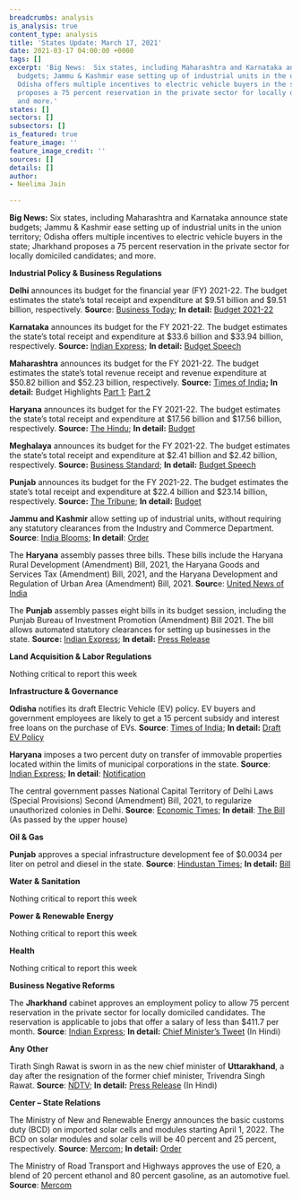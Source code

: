 ```yaml
---
breadcrumbs: analysis
is_analysis: true
content_type: analysis
title: 'States Update: March 17, 2021'
date: 2021-03-17 04:00:00 +0000
tags: []
excerpt: 'Big News:  Six states, including Maharashtra and Karnataka announce state
  budgets; Jammu & Kashmir ease setting up of industrial units in the union territory;
  Odisha offers multiple incentives to electric vehicle buyers in the state; Jharkhand
  proposes a 75 percent reservation in the private sector for locally domiciled candidates;
  and more.'
states: []
sectors: []
subsectors: []
is_featured: true
feature_image: ''
feature_image_credit: ''
sources: []
details: []
author:
- Neelima Jain

---
```

**Big News:** Six states, including Maharashtra and Karnataka announce state budgets; Jammu & Kashmir ease setting up of industrial units in the union territory; Odisha offers multiple incentives to electric vehicle buyers in the state; Jharkhand proposes a 75 percent reservation in the private sector for locally domiciled candidates; and more.

**Industrial Policy & Business Regulations**

**Delhi** announces its budget for the financial year (FY) 2021-22. The budget estimates the state’s total receipt and expenditure at $9.51 billion and $9.51 billion, respectively. **Sourc**e: [Business Today](https://www.businesstoday.in/current/economy-politics/delhi-budget-2021rs-9934-cr-for-health-sector-rs-16377-crore-for-education/story/433383.html); **In detail:** [Budget 2021-22](https://finance.delhigovt.nic.in/sites/default/files/All-PDF/Budget%20at%20a%20Glance%202021-22.pdf)

**Karnataka** announces its budget for the FY 2021-22. The budget estimates the state’s total receipt and expenditure at $33.6 billion and $33.94 billion, respectively. **Source:** [Indian Express](https://indianexpress.com/article/cities/bangalore/karnataka-budget-bengaluru-gets-rs-7795-crore-for-development-7219752/); **In detail:** [Budget Speech](https://finance.karnataka.gov.in/storage/pdf-files/01-Budget%20Speech%20(English)%20Final.pdf)

**Maharashtra** announces its budget for the FY 2021-22. The budget estimates the state’s total revenue receipt and revenue expenditure at $50.82 billion and $52.23 billion, respectively. **Source:** [Times of India](https://timesofindia.indiatimes.com/city/mumbai/maharashtra-budget-concession-in-stamp-duty-for-women-increased-tax-on-liquor/articleshow/81393806.cms)**; In detail:** Budget Highlights [Part 1](https://finance.maharashtra.gov.in/Sitemap/finance/pdf/Part-I%20(Highlight)%20(English)%20%208%20March%202021.pdf); [Part 2](https://finance.maharashtra.gov.in/Sitemap/finance/pdf/Part-II%20(Highlight)%20(English)%208%20March%202021.pdf)

**Haryana** announces its budget for the FY 2021-22. The budget estimates the state’s total receipt and expenditure at $17.56 billion and $17.56 billion, respectively. **Source:** [The Hindu](https://www.thehindu.com/news/national/other-states/haryana-budget-focuses-on-health-and-agriculture/article34056259.ece); **In detail:** [Budget](http://web1.hry.nic.in/budget/Bgfinal.pdf)

**Meghalaya** announces its budget for the FY 2021-22. The budget estimates the state’s total receipt and expenditure at $2.41 billion and $2.42 billion, respectively. **Source:** [Business Standard](https://www.business-standard.com/article/economy-policy/meghalaya-cm-conrad-sangma-presents-tax-free-deficit-budget-121031001224_1.html); **In detail:** [Budget Speech](http://megfinance.gov.in/budget_documents/2021-2022/others/budget_speech.pdf)

**Punjab** announces its budget for the FY 2021-22. The budget estimates the state’s total receipt and expenditure at $22.4 billion and $23.14 billion, respectively. **Source:** [The Tribune](https://www.tribuneindia.com/news/punjab/punjab-budget-live-sixth-pay-commission-for-employees-to-be-implemented-from-july-1-says-fm-manpreet-badal-222297); **In detail:** [Budget](http://www.diprpunjab.gov.in/sites/default/files/Budget%20At%20A%20Glance%20FY%202021-22_compressed.pdf)

**Jammu and Kashmir** allow setting up of industrial units, without requiring any statutory clearances from the Industry and Commerce Department. **Source**: [India Blooms](https://www.indiablooms.com/finance-details/13499/govt-eases-norms-for-setting-up-industrial-units-in-jammu-and-kashmir.html); **In detail**: [Order](http://jkindustriescommerce.nic.in/Orders%202021/50%20IND%20OF%202021.pdf)

The **Haryana** assembly passes three bills. These bills include the Haryana Rural Development (Amendment) Bill, 2021, the Haryana Goods and Services Tax (Amendment) Bill, 2021, and the Haryana Development and Regulation of Urban Area (Amendment) Bill, 2021. **Sourc**e: [United News of India](http://www.uniindia.com/haryana-assembly-passes-three-bills/north/news/2340137.html)

The **Punjab** assembly passes eight bills in its budget session, including the Punjab Bureau of Investment Promotion (Amendment) Bill 2021. The bill allows automated statutory clearances for setting up businesses in the state. **Source:** [Indian Express](https://indianexpress.com/article/cities/chandigarh/on-last-day-punjab-house-clears-11-bills-aap-members-tear-copies-walk-out-7222800/); **In detail:** [Press Release](http://diprpunjab.gov.in/?q=content/eight-key-bills-approved-house-during-budget-session-punjab-vidhan-sabha)

**Land Acquisition & Labor Regulations**

Nothing critical to report this week

**Infrastructure & Governance**

**Odisha** notifies its draft Electric Vehicle (EV) policy. EV buyers and government employees are likely to get a 15 percent subsidy and interest free loans on the purchase of EVs. **Source**: [Times of India](https://timesofindia.indiatimes.com/city/bhubaneswar/govt-may-offer-incentives-to-lure-people-to-buy-electric-vehicles/articleshow/81481960.cms); **In detail:** [Draft EV Policy](https://ct.odisha.gov.in/sites/default/files/2021-02/1360_1.pdf)

**Haryana** imposes a two percent duty on transfer of immovable properties located within the limits of municipal corporations in the state. **Source**: [Indian Express](https://indianexpress.com/article/cities/chandigarh/haryana-imposes-2-additional-duty-on-transfer-of-immovable-properties-7217727/); **In detail**: [Notification](https://www.egazetteharyana.gov.in/Gazette/Extra-Ordinary/2021/35-2021-Ext/11143.pdf)

The central government passes National Capital Territory of Delhi Laws (Special Provisions) Second (Amendment) Bill, 2021, to regularize unauthorized colonies in Delhi. **Source**: [Economic Times](https://economictimes.indiatimes.com/news/politics-and-nation/parliament-passes-bill-to-regularise-unauthorised-colonies-in-delhi/articleshow/81427917.cms); **In detail**: [The Bill](http://164.100.47.4/BillsTexts/RSBillTexts/PassedRajyaSabha/Nct%20Delhi%20passed%20by%20RS%2009022021%20-%20E.pdf) (As passed by the upper house)

**Oil & Gas**

**Punjab** approves a special infrastructure development fee of $0.0034 per liter on petrol and diesel in the state. **Source**: [Hindustan Times](https://www.hindustantimes.com/cities/chandigarh-news/punjab-assembly-passes-bill-to-levy-infrastructure-development-cess-on-petrol-diesel-101615406013198.html); **In detail:** [Bill](http://www.punjabassembly.nic.in/images/docs/Bill%20No.12-PLA-2021.pdf)

**Water & Sanitation**

Nothing critical to report this week

**Power & Renewable Energy**

Nothing critical to report this week

**Health**

Nothing critical to report this week

**Business Negative Reforms**

The **Jharkhand** cabinet approves an employment policy to allow 75 percent reservation in the private sector for locally domiciled candidates. The reservation is applicable to jobs that offer a salary of less than $411.7 per month. **Source**: [Indian Express](https://indianexpress.com/article/india/jharkhand-government-clears-75-private-sector-quota-7226095/); **In detail:** [Chief Minister’s Tweet](https://twitter.com/HemantSorenJMM/status/1371429859939950593?s=20) (In Hindi)

**Any Other**

Tirath Singh Rawat is sworn in as the new chief minister of **Uttarakhand**, a day after the resignation of the former chief minister, Trivendra Singh Rawat. **Source**: [NDTV](https://www.ndtv.com/india-news/tirath-singh-rawat-to-be-new-uttarakhand-chief-minister-2387534); **In detail:** [Press Release](https://governoruk.gov.in/pressrelease/view/2649) (In Hindi)

**Center – State Relations**

The Ministry of New and Renewable Energy announces the basic customs duty (BCD) on imported solar cells and modules starting April 1, 2022. The BCD on solar modules and solar cells will be 40 percent and 25 percent, respectively. **Source**: [Mercom](https://mercomindia.com/bcd-solar-cells-modules-take-effect/); **In detail:** [Order](https://mnre.gov.in/img/documents/uploads/file_f-1615355045648.PDF)

The Ministry of Road Transport and Highways approves the use of E20, a blend of 20 percent ethanol and 80 percent gasoline, as an automotive fuel. **Source**: [Mercom](https://mercomindia.com/government-approves-ethanol-gasoline-automotive-fuel/)